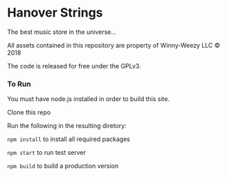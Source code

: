 # Hanover Strings
The best music store in the universe...

All assets contained in this repository are property of Winny-Weezy LLC © 2018

The code is released for free under the GPLv3.

### To Run

You must have node.js installed in order to build this site.

Clone this repo

Run the following in the resulting diretory:

```npm install``` to install all required packages


```npm start``` to run test server


```npm build``` to build a production version